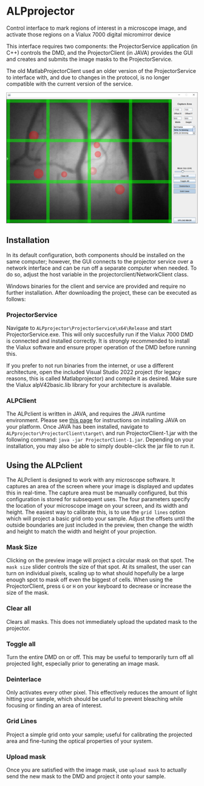 # ALPprojector
Control interface to mark regions of interest in a microscope image, and activate those regions on a Vialux 7000 digital micromirror device

This interface requires two components: the ProjectorService application (in C++) controls the DMD, and the ProjectorClient (in JAVA) provides the GUI and creates and submits the image masks to the ProjectorService.

The old MatlabProjectorClient used an older version of the ProjectorService to interface with, and due to changes in the protocol, is no longer compatible with the current version of the service. 

![ALPprojector client, highlighting the basic functionality](https://github.com/MattNeuro/ALPprojector/blob/main/client_screenshot_1.png)


## Installation
In its default configuration, both components should be installed on the same computer; however, the GUI connects to the projector service over a network interface and can be run off a separate computer when needed. To do so, adjust the host variable in the projectorclient/NetworkClient class.

Windows binaries for the client and service are provided and require no further installation. After downloading the project, these can be executed as follows:
### ProjectorService
Navigate to `ALPprojector\ProjectorService\x64\Release` and start ProjectorService.exe. This will only succesfully run if the Vialux 7000 DMD is connected and installed correctly. It is strongly recommended to install the Vialux software and ensure proper operation of the DMD before running this.

If you prefer to not run binaries from the internet, or use a different architecture, open the included Visual Studio 2022 project (for legacy reasons, this is called Matlabprojector) and compile it as desired. Make sure the Vialux alpV42basic.lib library for your architecture is available.


### ALPClient
The ALPclient is written in JAVA, and requires the JAVA runtime environment. Please see [this page](https://www.java.com/en/download/help/download_options.html]) for instructions on installing JAVA on your platform. Once JAVA has been installed, navigate to `ALPprojector\ProjectorClient\target\` and run ProjectorClient-1.jar with the following command: `java -jar ProjectorClient-1.jar`. Depending on your installation, you may also be able to simply double-click the jar file to run it. 


## Using the ALPclient
The ALPclient is designed to work with any microscope software. It captures an area of the screen where your image is displayed and updates this in real-time. The capture area must be manually configured, but this configuration is stored for subsequent uses. The four parameters specify the location of your microscope image on your screen, and its width and height. The easiest way to calibrate this, is to use the `grid lines` option which will project a basic grid onto your sample. Adjust the offsets until the outside boundaries are just included in the preview, then change the width and height to match the width and height of your projection. 

### Mask Size
Clicking on the preview image will project a circular mask on that spot. The `mask size` slider controls the size of that spot. At its smallest, the user can turn on individual pixels, scaling up to what should hopefully be a large enough spot to mask off even the biggest of cells. When using the ProjectorClient, press `G` or `H` on your keyboard to decrease or increase the size of the mask. 

### Clear all
Clears all masks. This does not immediately upload the updated mask to the projector.

### Toggle all
Turn the entire DMD on or off. This may be useful to temporarily turn off all projected light, especially prior to generating an image mask.

### Deinterlace
Only activates every other pixel. This effectively reduces the amount of light hitting your sample, which should be useful to prevent bleaching while focusing or finding an area of interest.

### Grid Lines
Project a simple grid onto your sample; useful for calibrating the projected area and fine-tuning the optical properties of your system.

### Upload mask
Once you are satisfied with the image mask, use `upload mask` to actually send the new mask to the DMD and project it onto your sample.

